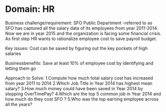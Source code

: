 # Domain: HR

Business challenge/requirement:
SFO Public Department -referred to as SFO  has captured all the salary data of its employees from year 2011-2014.  Now we are in year 2015 and the organization is facing some financial crisis. As first step HR wants to rationalize employee cost to save payroll budget.

Key issues:
Cost can be saved by figuring out the key pockets of high salaries

Businessbenefits:
Save at least 10% of employee cost by identifying and letting them go

Approach to Solve:
1.Compute how much total salary cost has increased from year 2011 to 2014
2.Which Job Title in Year 2014 has highest mean salary?
3.How much money could have been saved in Year 2014 by stopping OverTimePay?
4.Which are the top 5 common job in Year 2014 and how much do they cost SFO ?
5.Who was the top earning employee across all the years?
